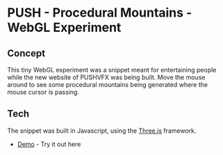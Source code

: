 # PUSH - Procedural Mountains - WebGL Experiment

## Concept
This tiny WebGL experiment was a snippet meant for entertaining people while the new website of PUSHVFX was being built. Move the mouse around to see some procedural mountains being generated where the mouse cursor is passing.

## Tech
The snippet was built in Javascript, using the [Three.js](https://threejs.org/) framework. 

* [Demo](https://pushvfx.com/lab/proceduralterrain/index.html) - Try it out here
